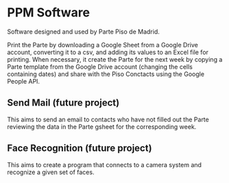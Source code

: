 # PPM Software
Software designed and used by Parte Piso de Madrid.

Print the Parte by downloading a Google Sheet from a Google Drive account, converting it to a csv, and adding its values to an Excel file for printing. When necessary, it create the Parte for the next week by copying a Parte template from the Google Drive account (changing the cells containing dates) and share with the Piso Conctacts using the Google People API.

## Send Mail (future project)
This aims to send an email to contacts who have not filled out the Parte reviewing the data in the Parte gsheet for the corresponding week.

## Face Recognition (future project)
This aims to create a program that connects to a camera system and recognize a given set of faces. 
